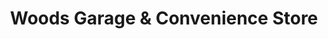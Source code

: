 ---
title: "Woods Garage & Convenience Store"
url: /boughton-under-blean/woods-garage-und-convenience-store/
shop: Lebensmittel
---
